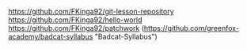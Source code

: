 https://github.com/FKinga92/git-lesson-repository
https://github.com/FKinga92/hello-world
https://github.com/FKinga92/patchwork
(https://github.com/greenfox-academy/badcat-syllabus "Badcat-Syllabus")
